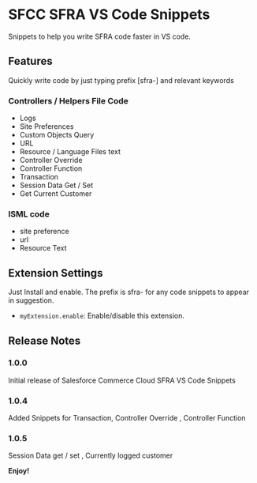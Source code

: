 # SFCC SFRA VS Code Snippets

Snippets to help you write SFRA code faster in VS code.

## Features

Quickly write code by just typing prefix [sfra-] and relevant keywords

### Controllers / Helpers File Code
- Logs
- Site Preferences
- Custom Objects Query
- URL
- Resource / Language Files text
- Controller Override
- Controller Function
- Transaction
- Session Data Get / Set
- Get Current Customer

### ISML code 
- site preference
- url
- Resource Text

## Extension Settings

Just Install and enable. The prefix is sfra- for any code snippets to appear in suggestion. 


* `myExtension.enable`: Enable/disable this extension.



## Release Notes


### 1.0.0

Initial release of Salesforce Commerce Cloud SFRA VS Code Snippets

### 1.0.4

Added Snippets for Transaction, Controller Override , Controller Function


### 1.0.5

Session Data get / set , Currently logged customer 


**Enjoy!**
